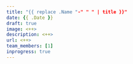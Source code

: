 ```yaml
---
title: "{{ replace .Name "-" " " | title }}"
date: {{ .Date }}
draft: true
image: <++>
description: <++>
url: <++>
team_members: [1]
inprogress: true
---
```


